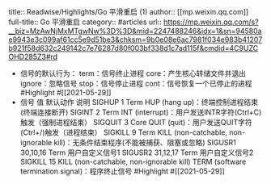 title:: Readwise/Highlights/Go 平滑重启 (1)
author:: [[mp.weixin.qq.com]]
full-title:: Go 平滑重启
category:: #articles
url:: https://mp.weixin.qq.com/s?__biz=MzAwNjMxMTgwNw%3D%3D&mid=2247488246&idx=1&sn=94580ae9943e3c099af61cc5e9d51be3&chksm=9b0e08e6ac7981f034e983b41207b921f58d632c249142c7e76287d80f003bf338d1c7ad115f&cmdid=4C9UZCOHD285Z3#rd

- 信号的默认行为：
  term：信号终止进程
  core：产生核心转储文件并退出
  ignore：忽略信号
  stop：信号停止进程
  cont：信号恢复一个已停止的进程 #Highlight #[[2021-05-29]]
- 信号	值	默认动作	说明
  SIGHUP	1	Term	HUP (hang up)：终端控制进程结束(终端连接断开)
  SIGINT	2	Term	INT (interrupt)：用户发送INTR字符(Ctrl+C)触发（强制进程结束）
  SIGQUIT	3	Core	QUIT (quit)：用户发送QUIT字符(Ctrl+/)触发（进程结束）
  SIGKILL	9	Term	KILL (non-catchable, non-ignorable kill)：无条件结束程序(不能被捕获、阻塞或忽略)
  SIGUSR1	30,10,16	Term	用户自定义信号1
  SIGUSR2	31,12,17	Term	用户自定义信号2
  SIGKILL	15	KILL (non-catchable, non-ignorable kill)	TERM (software termination signal)：程序终止信号 #Highlight #[[2021-05-29]]